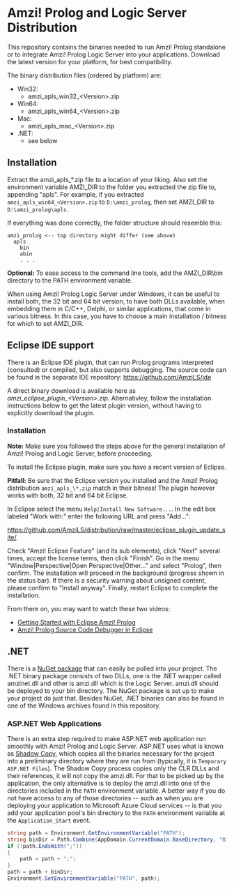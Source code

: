 # Amzi! Prolog and Logic Server Distribution
This repository contains the binaries needed to run Amzi! Prolog standalone or to integrate Amzi! Prolog Logic Server into your applications.
Download the latest version for your platform, for best compatibility.

The binary distribution files (ordered by platform) are:
- Win32:
  - amzi_apls_win32_\<Version>.zip
- Win64:
  - amzi_apls_win64_\<Version>.zip
- Mac:
  - amzi_apls_mac_\<Version>.zip
- .NET:
  - see below
  
## Installation 

Extract the amzi_apls_\*.zip file to a location of your liking. Also set the environment variable AMZI_DIR to the folder you extracted the zip file to, appending "apls".
For example, if you extracted ```amzi_apls_win64_<Version>.zip``` to ```D:\amzi_prolog```, then set AMZI_DIR to ```D:\amzi_prolog\apls```.

If everything was done correctly, the folder structure should resemble this:
```
amzi_prolog <-- top directory might differ (see above)
  apls
    bin
    abin
    . . .
```

**Optional:** To ease access to the command line tools, add the AMZI_DIR\bin directory to the PATH environment variable.

When using Amzi! Prolog Logic Server under Windows, it can be useful to install both, the 32 bit and 64 bit version, to have both DLLs available, when embedding them in C/C++, Delphi, or similar applications, that come in various bitness. In this case, you have to choose a main installation / bitness for which to set AMZI_DIR.

## Eclipse IDE support
There is an Eclipse IDE plugin, that can run Prolog programs interpreted (consulted) or compiled, but also supports debugging.
The source code can be found in the separate IDE repository: https://github.com/AmziLS/ide

A direct binary download is available here as *amzi_eclipse_plugin_\<Version>.zip*. Alternativley, follow the installation instructions below to get the latest plugin version, without having to explicitly download the plugin.

### Installation
**Note:** Make sure you followed the steps above for the general installation of Amzi! Prolog and Logic Server, before proceeding.

To install the Eclipse plugin, make sure you have a recent version of Eclipse.

**Pitfall:** Be sure that the Eclipse version you installed and the Amzi! Prolog distribution ```amzi_apls_\*.zip``` match in their bitness! The plugin however works with both, 32 bit and 64 bit Eclipse.

In Eclipse select the menu ```Help|Install New Software...```. In the edit box labeled "Work with:" enter the following URL and press "Add...":

https://github.com/AmziLS/distribution/raw/master/eclipse_plugin_update_site/

Check "Amzi! Eclipse Feature" (and its sub elements), click "Next" several times, accept the license terms, then click "Finish".
Go in the menu "Window|Perspective|Open Perspective|Other..." and select "Prolog", then confirm. The installation will proceed in the background (progress shown in the status bar). If there is a security warning about unsigned content, please confirm to "Install anyway". Finally, restart Eclipse to complete the installation.

From there on, you may want to watch these two videos:

- [Getting Started with Eclipse Amzi! Prolog](https://www.youtube.com/watch?v=EMxLnn2I9yo)
- [Amzi! Prolog Source Code Debugger in Eclipse](https://www.youtube.com/watch?v=fewTmnarfu8)

## .NET
There is a [NuGet package](https://www.nuget.org/packages/amzinet/0.1.0) that can easily be pulled into your project. The .NET binary package consists of two DLLs, one is the .NET wrapper called amzinet.dll and other is amzi.dll which is the Logic Server. amzi.dll should be deployed to your bin directory. The NuGet package is set up to make your project do just that. Besides NuGet, .NET binaries can also be found in one of the Windows archives found in this repository.

### ASP.NET Web Applications
There is an extra step required to make ASP.NET web application run smoothly with Amzi! Prolog and Logic Server. ASP.NET uses what is known as [Shadow Copy](https://en.wikipedia.org/wiki/Shadow_Copy), which copies all the binaries necessary for the project into a preliminary directory where they are run from (typically, it is `Temporary ASP.NET Files`). The Shadow Copy process copies only the CLR DLLs and their references, it will not copy the amzi.dll. For that to be picked up by the application, the only alternative is to deploy the amzi.dll into one of the directories included in the `PATH` environment variable. A better way if you do not have access to any of those directories -- such as when you are deploying your application to Microsoft Azure Cloud services -- is that you add your application pool's bin directory to the `PATH` environment variable at the `Application_Start` event.

```csharp
string path = Environment.GetEnvironmentVariable("PATH");
string binDir = Path.Combine(AppDomain.CurrentDomain.BaseDirectory, "Bin");
if (!path.EndsWith(";"))
{
    path = path + ";";
}
path = path + binDir;
Environment.SetEnvironmentVariable("PATH", path);
```
